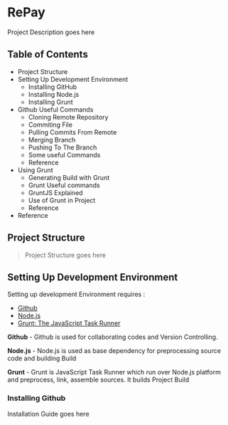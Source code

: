 # RePay

Project Description goes here

## Table of Contents
  * Project Structure
  * Setting Up Development Environment
    * Installing GitHub
    * Installing Node.js
    * Installing Grunt
  * Github Useful Commands
    * Cloning Remote Repository
    * Commiting File
    * Pulling Commits From Remote
    * Merging Branch
    * Pushing To The Branch
    * Some useful Commands
    * Reference
  * Using Grunt
    * Generating Build with Grunt
    * Grunt Useful commands
    * GruntJS Explained
    * Use of Grunt in Project
    * Reference
  * Reference

## Project Structure

>   
>   Project Structure goes here
>   

## Setting Up Development Environment

 Setting up development Environment requires :
* [Github](https://www.github.com "Github Homepage")
* [Node.js](https://nodejs.org/en/ "Node.js Homepage")
* [Grunt: The JavaScript Task Runner](http://gruntjs.com/ "Grunt.js Homepage")
        
**Github** - Github is used for collaborating codes and Version Controlling.

**Node.js** - Node.js is used as base dependency for preprocessing source code and building Build

**Grunt** - Grunt is JavaScript Task Runner which run over Node.js platform and preprocess, link, assemble sources. It builds Project Build

### Installing Github

Installation Guide goes here
